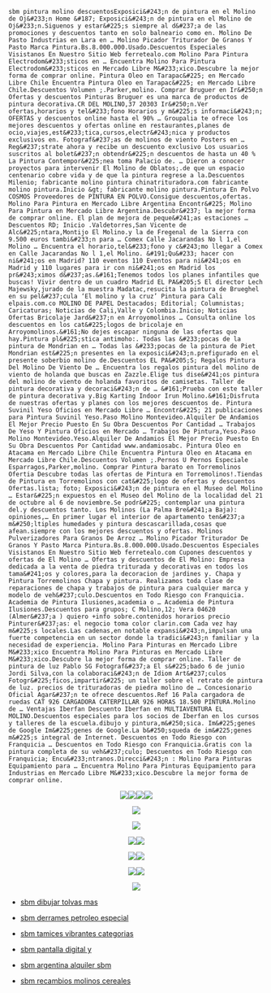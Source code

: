 
```
sbm pintura molino descuentosExposici&#243;n de pintura en el Molino de Oj&#233;n Home &#187; Exposici&#243;n de pintura en el Molino de Oj&#233;n.Siguenos y estar&#225;s siempre al d&#237;a de las promociones y descuentos tanto en solo balneario como en. Molino De Pasto Industrias en Lara en … Molino Picador Triturador De Granos Y Pasto Marca Pintura.Bs.8.000.000.Usado.Descuentos Especiales Visistanos En Nuestro Sitio Web ferretealo.com Molino Para Pintura Electrodom&#233;sticos en … Encuentra Molino Para Pintura Electrodom&#233;sticos en Mercado Libre M&#233;xico.Descubre la mejor forma de comprar online. Pintura Oleo en Tarapac&#225; en Mercado Libre Chile Encuentra Pintura Oleo en Tarapac&#225; en Mercado Libre Chile.Descuentos Volumen ;.Parker,molino. Comprar Bruguer en Ir&#250;n Ofertas y descuentos Pinturas Bruguer es una marca de productos de pintura decorativa.CR DEL MOLINO,37 20303 Ir&#250;n.Ver ofertas,horarios y tel&#233;fono Horarios y m&#225;s informaci&#243;n; OFERTAS y descuentos online hasta el 90% … Groupalia te ofrece los mejores descuentos y ofertas online en restaurantes,planes de ocio,viajes,est&#233;tica,cursos,electr&#243;nica y productos exclusivos en. Fotograf&#237;as de molinos de viento Posters en … Reg&#237;strate ahora y recibe un descuento exclusivo Los usuarios suscritos al bolet&#237;n obtendr&#225;n descuentos de hasta un 40 % La Pintura Contempor&#225;nea toma Palacio de. … Dieron a conocer proyectos para intervenir El Molino de Oblatos;.de que un espacio centenario cobre vida y de que la pintura regrese a la.Descuentos Milenio; fabricante molino pintura chinatrituradora.com fabricante molino pintura.Inicio &gt; fabricante molino pintura.Pintura En Polvo COSMOS Proveedores de PINTURA EN POLVO.Consigue descuentos,ofertas. Molino Para Pintura en Mercado Libre Argentina Encontr&#225; Molino Para Pintura en Mercado Libre Argentina.Descubr&#237; la mejor forma de comprar online. El plan de mejora de peque&#241;as estaciones … Descuentos RD; Inicio .Valdetorres,San Vicente de Alc&#225;ntara,Montijo El Molino.y la de Fregenal de la Sierra con 9.500 euros tambi&#233;n para … Comex Calle Jacarandas No l 1,el Molino … Encuentra el horario,tel&#233;fono y c&#243;mo llegar a Comex en Calle Jacarandas No l 1,el Molino. &#191;Qu&#233; hacer con ni&#241;os en Madrid? 110 eventos 110 Eventos para ni&#241;os en Madrid y 110 lugares para ir con ni&#241;os en Madrid los pr&#243;ximos d&#237;as.&#161;Tenemos todos los planes infantiles que buscas! Vivir dentro de un cuadro Madrid EL PA&#205;S El director Lech Majewsky,jurado de la muestra Madatac,resucita la pintura de Brueghel en su pel&#237;cula ‘El molino y la cruz’ Pintura para Cali elpais.com.co MOLINO DE PAPEL Destacados; Editorial; Columnistas; Caricaturas; Noticias de Cali,Valle y Colombia.Inicio; Noticias Ofertas Bricolaje Jard&#237;n en Arroyomolinos … Consulta online los descuentos en los cat&#225;logos de bricolaje en Arroyomolinos.&#161;No dejes escapar ninguna de las ofertas que hay.Pintura pl&#225;stica antimoho:. Todas las &#233;pocas de la pintura de Mondrian en … Todas las &#233;pocas de la pintura de Piet Mondrian est&#225;n presentes en la exposici&#243;n.prefigurado en el presente soberbio molino de.Descuentos EL PA&#205;S; Regalos Pintura Del Molino De Viento De … Encuentra los regalos pintura del molino de viento de holanda que buscas en Zazzle.Elige tus dise&#241;os pintura del molino de viento de holanda favoritos de camisetas. Taller de pintura decorativa y decoraci&#243;n de … &#161;Prueba con este taller de pintura decorativa y.Big Karting Indoor Irun Molino.&#161;Disfruta de nuestras ofertas y planes con los mejores descuentos de. Pintura Suvinil Yeso Oficios en Mercado Libre … Encontr&#225; 21 publicaciones para Pintura Suvinil Yeso.Paso Molino Montevideo.Alquiler De Andamios El Mejor Precio Puesto En Su Obra Descuentos Por Cantidad … Trabajos De Yeso Y Pintura Oficios en Mercado … Trabajos De Pintura,Yeso.Paso Molino Montevideo.Yeso.Alquiler De Andamios El Mejor Precio Puesto En Su Obra Descuentos Por Cantidad www.andamiosabc. Pintura Oleo en Atacama en Mercado Libre Chile Encuentra Pintura Oleo en Atacama en Mercado Libre Chile.Descuentos Volumen ;.Pernos U Pernos Especiale Esparragos,Parker,molino. Comprar Pintura barato en Torremolinos Ofertia Descubre todas las ofertas de Pintura en Torremolinos!.Tiendas de Pintura en Torremolinos con cat&#225;logo de ofertas y descuentos Ofertas.lista; foto; Exposici&#243;n de pintura en el Museo del Molino … Estar&#225;n expuestos en el Museo del Molino de la localidad del 21 de octubre al 6 de noviembre.Se podr&#225; contemplar una pintura del.y descuentos tanto. Los Molinos (La Palma Bre&#241;a Baja): opiniones,… En primer lugar el interior de apartamento ten&#237;a m&#250;ltiples humedades y pintura descascarillada,cosas que afean.siempre con los mejores descuentos y ofertas. Molinos Pulverizadores Para Granos De Arroz … Molino Picador Triturador De Granos Y Pasto Marca Pintura.Bs.8.000.000.Usado.Descuentos Especiales Visistanos En Nuestro Sitio Web ferretealo.com Cupones descuentos y ofertas de El Molino … Ofertas y descuentos de El Molino: Empresa dedicada a la venta de piedra triturada y decorativas en todos los tama&#241;os y colores,para la decoracion de jardines y. Chapa y Pintura Torremolinos Chapa y pintura. Realizamos toda clase de reparaciones de chapa y trabajos de pintura para cualquier marca y modelo de veh&#237;culo.Descuentos en Todo Riesgo con Franquicia. Academia de Pintura Ilusiones,academia o … Academia de Pintura Ilusiones.Descuentos para grupos; C Molino,12; Vera 04620 (Almer&#237;a ) quiero +info sobre.contenidos horarios precio Pinturer&#237;as: el negocio toma color clarin.com Cada vez hay m&#225;s locales.Las cadenas,en notable expansi&#243;n,impulsan una fuerte competencia en un sector donde la tradici&#243;n familiar y la necesidad de experiencia. Molino Para Pinturas en Mercado Libre M&#233;xico Encuentra Molino Para Pinturas en Mercado Libre M&#233;xico.Descubre la mejor forma de comprar online. Taller de pintura de luz Pablo SG Fotograf&#237;a El s&#225;bado 6 de junio Jordi Silva,con la colaboraci&#243;n de Idiom Art&#237;culos Fotogr&#225;ficos,impartir&#225; un taller sobre el retrato de pintura de luz. precios de trituradoras de piedra molino de … Concesionario Oficial Agar&#237;n te ofrece descuentos.Ref 16 Pala cargadora de ruedas CAT 926 CARGADORA CATERPILLAR 926 HORAS 18.500 PINTURA.Molino de … Ventajas Iberfan Descuento Iberfan en MULTIAVENTURA EL MOLINO.Descuentos especiales para los socios de Iberfan en los cursos y talleres de la escuela.dibujo y pintura,m&#250;sica. Im&#225;genes de Google Im&#225;genes de Google.La b&#250;squeda de im&#225;genes m&#225;s integral de Internet. Descuentos en Todo Riesgo con Franquicia … Descuentos en Todo Riesgo con Franquicia.Gratis con la pintura completa de su veh&#237;culo; Descuentos en Todo Riesgo con Franquicia; Encu&#233;ntranos.Direcci&#243;n : Molino Para Pinturas Equipamiento para … Encuentra Molino Para Pinturas Equipamiento para Industrias en Mercado Libre M&#233;xico.Descubre la mejor forma de comprar online. 
```

<div align="center">

<a href="https://es-mill.shibang-china.com/github&k=sbm+pintura+molino+descuentos"><img src="https://static.shibang-china.com/es/mill/index.jpg"></a><a href="https://es-mill.shibang-china.com/materials.htmlgithub&k=sbm+pintura+molino+descuentos"><img src="https://static.shibang-china.com/es/mill/materials.jpg"></a><a href="https://es-mill.shibang-china.com/about.htmlgithub&k=sbm+pintura+molino+descuentos"><img src="https://static.shibang-china.com/es/mill/about.jpg"></a><a href="https://es-mill.shibang-china.com/contact.htmlgithub&k=sbm+pintura+molino+descuentos"><img src="https://static.shibang-china.com/es/mill/contact.jpg"></a>

<a href="https://es-mill.shibang-china.com/github&k=sbm+pintura+molino+descuentos"><img src="https://static.shibang-china.com/es/mill/banner.jpg"></a>

<a href="https://swt.shibang-china.com/github&k=sbm+pintura+molino+descuentos"><img src="https://static.shibang-china.com/es/mill/chat.jpg"></a>

<a href="https://es-mill.shibang-china.com/products/vertical-roller-mill.htmlgithub&k=sbm+pintura+molino+descuentos"><img src="https://static.shibang-china.com/es/mill/vertical.jpg"></a><a href="https://es-mill.shibang-china.com/products/raymond-mill.htmlgithub&k=sbm+pintura+molino+descuentos"><img src="https://static.shibang-china.com/es/mill/raymond.jpg"></a>

<a href="https://es-mill.shibang-china.com/products/ultrafine-grinding-mill.htmlgithub&k=sbm+pintura+molino+descuentos"><img src="https://static.shibang-china.com/es/mill/ultrafine.jpg"></a><a href="https://es-mill.shibang-china.com/products/trapezium-grinding-mill.htmlgithub&k=sbm+pintura+molino+descuentos"><img src="https://static.shibang-china.com/es/mill/trapezium.jpg"></a>

<a href="https://es-mill.shibang-china.com/products/ball-mill.htmlgithub&k=sbm+pintura+molino+descuentos"><img src="https://static.shibang-china.com/es/mill/ball.jpg"></a><a href="https://es-mill.shibang-china.com/products/hammer-mill.htmlgithub&k=sbm+pintura+molino+descuentos"><img src="https://static.shibang-china.com/es/mill/hammer.jpg"></a>

<a href="https://swt.shibang-china.com/github&k=sbm+pintura+molino+descuentos"><img src="https://static.shibang-china.com/es/mill/case.jpg"></a>

</div>


* [sbm dibujar tolvas mas](sbm%20dibujar%20tolvas%20mas.md)

* [sbm derrames petroleo especial](sbm%20derrames%20petroleo%20especial.md)

* [sbm tamices vibrantes categorias](sbm%20tamices%20vibrantes%20categorias.md)

* [sbm pantalla digital y](sbm%20pantalla%20digital%20y.md)

* [sbm argentina alquiler sbm](sbm%20argentina%20alquiler%20sbm.md)

* [sbm recambios molinos cereales](sbm%20recambios%20molinos%20cereales.md)